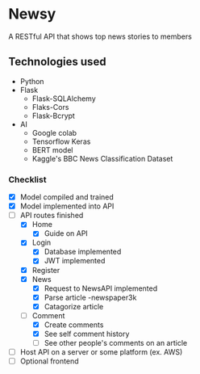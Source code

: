 # Newsy
A RESTful API that shows top news stories to members

## Technologies used
- Python
- Flask
  - Flask-SQLAlchemy
  - Flaks-Cors
  - Flask-Bcrypt
- AI
  - Google colab
  - Tensorflow Keras
  - BERT model
  - Kaggle's BBC News Classification Dataset
 

### Checklist

- [x] Model compiled and trained
- [x] Model implemented into API
- [ ] API routes finished
  - [x] Home
    - [x] Guide on API
  - [x] Login
    - [x] Database implemented
    - [x] JWT implemented
  - [x] Register
  - [x] News
    - [x] Request to NewsAPI implemented
    - [x] Parse article -newspaper3k
    - [x] Catagorize article
  - [ ] Comment
    - [x] Create comments
    - [x] See self comment history
    - [ ] See other people's comments on an article
- [ ] Host API on a server or some platform (ex. AWS)
- [ ] Optional frontend
